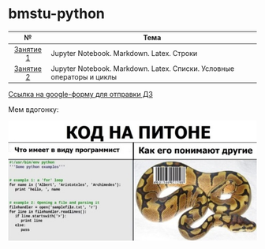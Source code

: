 # bmstu-python

| № | Тема | 
|:---:|---|
| [Занятие 1](./lection%201/) | Jupyter Notebook. Markdown. Latex. Строки|
| [Занятие 2](./lection%202/) | Jupyter Notebook. Markdown. Latex. Списки. Условные операторы и циклы|

[Ссылка на google-форму для отправки ДЗ](https://forms.gle/wLXbGiJVnYXxazXG9)


Мем вдогонку:

<img src = ".\img\mem.jpg" width = "640"/>